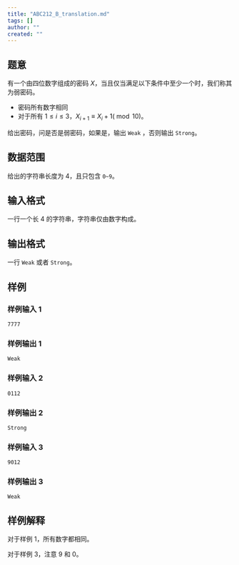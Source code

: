 ```yaml
---
title: "ABC212_B_translation.md"
tags: []
author: ""
created: ""
---
```


## 题意

有一个由四位数字组成的密码 $X$，当且仅当满足以下条件中至少一个时，我们称其为弱密码。

- 密码所有数字相同
- 对于所有 $1\le i\le 3$，$X_{i+1}\equiv X_i+1(\bmod 10)$。

给出密码，问是否是弱密码，如果是，输出 `Weak` ，否则输出 `Strong`。

## 数据范围

给出的字符串长度为 $4$，且只包含 `0~9`。

## 输入格式

一行一个长 $4$ 的字符串，字符串仅由数字构成。

## 输出格式

一行 `Weak` 或者 `Strong`。

## 样例

### 样例输入 1

```
7777
```

### 样例输出 1

```
Weak
```

### 样例输入 2

```
0112
```

### 样例输出 2

```
Strong
```

### 样例输入 3

```
9012
```

### 样例输出 3

```
Weak
```

## 样例解释

对于样例 1，所有数字都相同。

对于样例 3，注意 $9$ 和 $0$。

